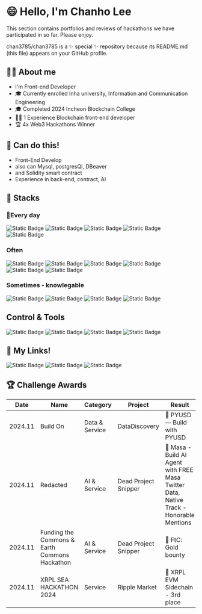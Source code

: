 # 😄 Hello, I'm Chanho Lee
This section contains portfolios and reviews of hackathons we have participated in so far. Please enjoy.

chan3785/chan3785 is a ✨ special ✨ repository because its README.md (this file) appears on your GitHub profile.

## 👨‍💻 About me 
- I'm Front-end Developer
- 🎓 Currently enrolled Inha university, Information and Communication Engineering
- 🎓 Completed 2024 Incheon Blockchain College
- 👨‍💻 1 Experience Blockchain front-end developer
- 🏆 4x Web3 Hackathons Winner

## 🤠 Can do this!
- Front-End Develop
- also can Mysql, postgresQl, DBeaver
- and Solidity smart contract
- Experience in back-end, contract, AI

## 🥞 Stacks
### Every day
<img alt="Static Badge" src="https://img.shields.io/badge/JavaScript-%22%22?style=flat&logo=JavaScript&logoColor=white&color=F7DF1E"> <img alt="Static Badge" src="https://img.shields.io/badge/TypeScript-%22%22?style=flat&logo=TypeScript&logoColor=white&color=3178C6"> <img alt="Static Badge" src="https://img.shields.io/badge/Next.js-%22%22?style=flat&logo=Next.js&logoColor=white&color=000000"> <img alt="Static Badge" src="https://img.shields.io/badge/React-%22%22?style=flat&logo=React&logoColor=white&color=61DAFB"> <img alt="Static Badge" src="https://img.shields.io/badge/HTML5-%22%22?style=flat&logo=HTML5&logoColor=white&color=E34F26">
### Often
<img alt="Static Badge" src="https://img.shields.io/badge/MySQL-%22%22?style=flat&logo=MySQL&logoColor=white&color=4479A1"> <img alt="Static Badge" src="https://img.shields.io/badge/DBeaver-%22%22?style=flat&logo=DBeaver&logoColor=white&color=382923"> 
 <img alt="Static Badge" src="https://img.shields.io/badge/PostgreSQL-%22%22?style=flat&logo=PostgreSQL&logoColor=white&color=4169E1"> <img alt="Static Badge" src="https://img.shields.io/badge/Firebase-%22%22?style=flat&logo=Firebase&color=DD2C00">
<img alt="Static Badge" src="https://img.shields.io/badge/PocketBase-%22%22?style=flat&logo=PocketBase&logoColor=black&color=B8DBE4"> <img alt="Static Badge" src="https://img.shields.io/badge/Solidity-%22%22?style=flat&logo=Solidity&logoColor=white&color=363636"> 
### Sometimes - knowlegable
 <img alt="Static Badge" src="https://img.shields.io/badge/Android%20Studio-%22%22?style=flat&logo=Android%20Studio&logoColor=white&color=3DDC84"> <img alt="Static Badge" src="https://img.shields.io/badge/Unity-%22%22?style=flat&logo=Unity&logoColor=black&color=FFFFFF"> <img alt="Static Badge" src="https://img.shields.io/badge/Unreal%20Engine-%22%22?style=flat&logo=Unreal%20Engine&logoColor=white&color=0E1128">
<img alt="Static Badge" src="https://img.shields.io/badge/Python-%22%22?style=flat&logo=Python&logoColor=white&color=3776AB"> 

## Control & Tools
<img alt="Static Badge" src="https://img.shields.io/badge/Notion-%22%22?style=flat&logo=Notion&logoColor=000000&color=white"> <img alt="Static Badge" src="https://img.shields.io/badge/Obsidian-%22%22?style=flat&logo=Obsidian&color=7C3AED"> <img alt="Static Badge" src="https://img.shields.io/badge/Google%20Meet-%22%22?style=flat&logo=Google%20Meet&color=00897B">
<img alt="Static Badge" src="https://img.shields.io/badge/Linux-%22%22?style=flat&logo=Linux&logoColor=black&color=FCC624">


## 🔗 My Links!
<img alt="Static Badge" src="https://img.shields.io/badge/chan3785-%22%22?style=flat&logo=X&color=000000&link=https%3A%2F%2Fx.com%2Fchan3785"> <img alt="Static Badge" src="https://img.shields.io/badge/Telegram-%22%22?style=flat&logo=Telegram&logoColor=white&color=26A5E4"> <img alt="Static Badge" src="https://img.shields.io/badge/chan3785-%22%22?style=flat&logo=Gmail&logoColor=white&color=EA4335&link=chanho3785%40gmail.com">

## 🏆 Challenge Awards
| Date       | Name                              | Category          | Project        | Result                                       | Review        |
|------------|-----------------------------------|-------------------|----------------|---------------------------------------------|---------------|
| 2024.11    | Build On                         | Data & Service    | DataDiscovery  | 🥇 PYUSD — Build with PYUSD                | [See more...](#) |
| 2024.11    | Redacted      | AI & Service | Dead Project Snipper | 🥇 Masa - Build AI Agent with FREE Masa Twitter Data, Native Track - Honorable Mentions | [See more...](#) |
| 2024.11    | Funding the Commons & Earth Commons Hackathon | AI & Service  | Dead Project Snipper  | 🥇 FtC: Gold bounty       | [See more...](#) |
| 2024.11    | XRPL SEA HACKATHON 2024          | Service           | Ripple Market  | 🥉 XRPL EVM Sidechain - 3rd place          | [See more...](#) |











